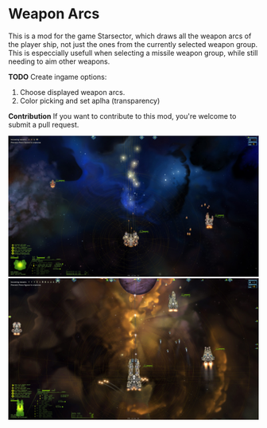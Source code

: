 # Weapon Arcs
This is a mod for the game Starsector, which draws all the weapon arcs of the player ship, not just the ones from the currently selected weapon group. This is especcially usefull when selecting a missile weapon group, while still needing to aim other weapons. 

**TODO**
Create ingame options:
1. Choose displayed weapon arcs.
2. Color picking and set aplha (transparency)

**Contribution**
If you want to contribute to this mod, you're welcome to submit a pull request.


![alt text](Dominator.jpg)
![alt text](Conquest.jpg)
